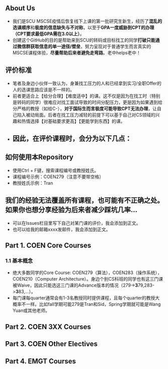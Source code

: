 ## About Us
- 我们是SCU MSCSE疫情后恢复线下上课的第一批研究生新生，经历了**混乱的选课顺序**和**极度的信息缺失与不对称**，以至于**GPA一度威胁到CPT的办理（CPT要求最低GPA需在3.0以上）**。
- 创建这个GitHub的目的是帮助来到SCU的转码或目标找工的同学**打破只能通过微信群获取信息的单一途径/壁垒**，努力呈现对于普通学生而言真实的MSCSE课程体验，**尽量帮助后来者避免走弯路**。老中helps老中！

## 评价标准
- 笔者及身边小伙伴一致认为，身兼找工压力的人和已经拿到实习/全职Offer的人的选课思路应该是不一样的。
- 前者更适合上【给分合理】【难度适中】的课。这不仅是因为在找工时（特别是转码的同学）很难应对找工面试导致的时间分配压力，更是因为如果遇到给分严格的教授（如给C-），**对于国际生而言极度可能导致CPT无法办理**，让自己陷入被动局面。后者在找工压力减轻的前提下可以基于自己对CS领域的兴趣和热情选择【对基础要求更高】【更能学到东西】的课。
- 因此，在评价课程时，会分为以下几点：
  - 


## 如何使用本Repository
- 使用Ctrl + F键，搜索课程编号或教授姓氏。
- 课程编号示例：COEN279（注意不要带空格）
- 教授姓氏示例：Tran

## 我们的经验无法覆盖所有课程，也可能有不正确之处。如果你也想分享经验为后来者减少踩坑几率...
- 可以在Issues栏目里写下自己对某门课的评价，我会添加到正文。
- 也可以给我的邮箱xxxx发邮件，我会添加到正文。


## Part 1. COEN Core Courses
### 1.1 基本概念
- 绝大多数同学的Core Course: COEN279（算法），COEN283（操作系统），COEN210（Computer Architecture）。身边个别CS科班的同学也有这三门课被Waive，因此只能选这三门课的Advance版本的情况（279->**3**79,283->**3**83,...）。
- 每门课每quarter通常会有1-3名教授同时提供课程，且每个quarter的教授大概率不一样。比如fall学期可能279是Tran和Sid，Spring学期就可能是Wang Yuan或其他老师。

## Part 2. COEN 3XX Courses



## Part 3. COEN Other Electives



## Part 4. EMGT Courses
